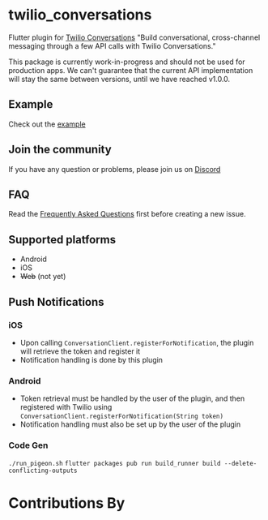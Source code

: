 # twilio_conversations

Flutter plugin for [Twilio Conversations](https://www.twilio.com/docs/conversations) "Build conversational, cross-channel messaging through a few API calls with Twilio Conversations."

This package is currently work-in-progress and should not be used for production apps. We can't guarantee that the current API implementation will stay the same between versions, until we have reached v1.0.0.

## Example
Check out the [example](https://gitlab.com/twilio-flutter/conversations/tree/master/example)

## Join the community
If you have any question or problems, please join us on [Discord](https://discord.gg/MWnu4nW)

## FAQ
Read the [Frequently Asked Questions](https://gitlab.com/twilio-flutter/conversations/blob/master/FAQ.md) first before creating a new issue.

## Supported platforms
- Android
- iOS
- ~~Web~~ (not yet)

## Push Notifications

### iOS
- Upon calling `ConversationClient.registerForNotification`, the plugin will retrieve the token and register it
- Notification handling is done by this plugin

### Android
- Token retrieval must be handled by the user of the plugin, and then registered with Twilio using `ConversationClient.registerForNotification(String token)`
- Notification handling must also be set up by the user of the plugin

### Code Gen
`./run_pigeon.sh`
`flutter packages pub run build_runner build --delete-conflicting-outputs`

# Contributions By
